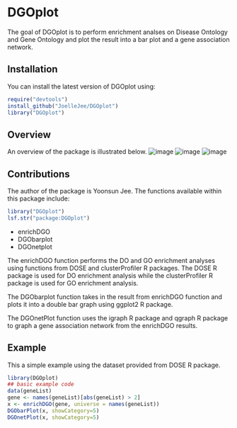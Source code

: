 
# DGOplot

<!-- badges: start -->
<!-- badges: end -->

The goal of DGOplot is to perform enrichment analses on Disease Ontology and Gene Ontology and plot the result into a bar plot and a gene association network.

## Installation

You can install the latest version of DGOplot using:
``` r
require("devtools")
install_github("JoelleJee/DGOplot")
library("DGOplot")
```
## Overview

An overview of the package is illustrated below.
![image](C:\Users\Joelle\Desktop\BCB410\Assignment\Jee_Y_A1.png)
![image](C:\Users\Joelle\Desktop\BCB410\DGOnetplot.jpg)
![image](C:\Users\Joelle\Desktop\BCB410\DGObarplot.png)

## Contributions

The author of the package is Yoonsun Jee. The functions available within this package include:

```r
library("DGOplot")
lsf.str("package:DGOplot")
```
- enrichDGO
- DGObarplot
- DGOnetplot

The enrichDGO function performs the DO and GO enrichment analyses using functions from 
DOSE and clusterProfiler R packages. The DOSE R package is used for DO enrichment analysis while the 
clusterProfiler R package is used for GO enrichment analysis.

The DGObarplot function takes in the result from enrichDGO function and plots it into a double bar graph
using ggplot2 R package.

The DGOnetPlot function uses the igraph R package and qgraph R package to graph a gene association network
from the enrichDGO results.

## Example

This a simple example using the dataset provided from DOSE R package.

``` r
library(DGOplot)
## basic example code
data(geneList)
gene <- names(geneList)[abs(geneList) > 2]
x <- enrichDGO(gene, universe = names(geneList))
DGObarPlot(x, showCategory=5)
DGOnetPlot(x, showCategory=5)

```

